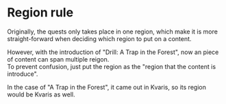 # Region rule

Originally, the quests only takes place in one region, which make it is more straight-forward when deciding which region to put on a content.

However, with the introduction of "Drill: A Trap in the Forest", now an piece of content can span multiple reigon.  
To prevent confusion, just put the region as the "region that the content is introduce".

In the case of "A Trap in the Forest", it came out in Kvaris, so its region would be Kvaris as well.